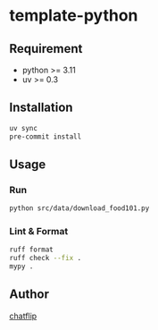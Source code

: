 # template-python

## Requirement

- python >= 3.11
- uv >= 0.3

## Installation

```bash
uv sync
pre-commit install
```

## Usage

### Run

```bash
python src/data/download_food101.py
```

### Lint & Format

```bash
ruff format
ruff check --fix .
mypy .
```

## Author

[chatflip](https://github.com/chatflip)
